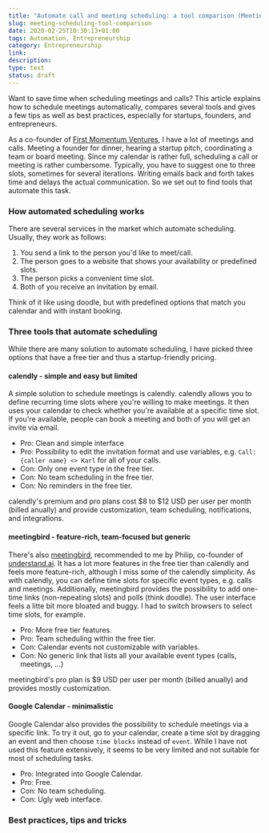 ```yaml
---
title: "Automate call and meeting scheduling: a tool comparison (Meetingbird, Calendly, G Calendar)"
slug: meeting-scheduling-tool-comparison
date: 2020-02-25T10:30:13+01:00
tags: Automation, Entrepreneurship
category: Entrepreneurship
link: 
description: 
type: text
status: draft
---
```


Want to save time when scheduling meetings and calls?
This article explains how to schedule meetings automatically,
compares several tools and gives a few tips as well as best practices,
especially for startups, founders, and entrepreneurs.

As a co-founder of [First Momentum Ventures](http://firstmomentum.vc), I have a lot of meetings and calls.
Meeting a founder for dinner, hearing a startup pitch, coordinating a team or board meeting.
Since my calendar is rather full, scheduling a call or meeting is rather cumbersome.
Typically, you have to suggest one to three slots, sometimes for several iterations.
Writing emails back and forth takes time and delays the actual communication.
So we set out to find tools that automate this task.
<!-- TEASER_END -->

### How automated scheduling works

There are several services in the market which automate scheduling.
Usually, they work as follows:

1. You send a link to the person you'd like to meet/call.
2. The person goes to a website that shows your availability or predefined slots.
3. The person picks a convenient time slot.
4. Both of you receive an invitation by email.

Think of it like using doodle, but with predefined options that match you calendar and with instant booking.

### Three tools that automate scheduling

While there are many solution to automate scheduling, I have picked three options that have a free tier and thus a startup-friendly pricing.

#### calendly - simple and easy but limited
A simple solution to schedule meetings is calendly.
calendly allows you to define recurring time slots where you're willing to make meetings.
It then uses your calendar to check whether you're available at a specific time slot.
If you're available, people can book a meeting and both of you will get an invite via email.

- Pro: Clean and simple interface
- Pro: Possibility to edit the invitation format and use variables, e.g. `Call: {caller name} <> Karl` for all of your calls.
- Con: Only one event type in the free tier.
- Con: No team scheduling in the free tier.
- Con: No reminders in the free tier.

calendly's premium and pro plans cost $8 to $12 USD per user per month (billed anually) and provide customization, team scheduling, notifications, and integrations.

#### meetingbird - feature-rich, team-focused but generic

There's also [meetingbird](https://www.meetingbird.com/), recommended to me by Philip, co-founder of [understand.ai](https://understand.ai).
It has a lot more features in the free tier than calendly and feels more feature-rich, although I miss some of the calendly simplicity.
As with calendly, you can define time slots for specific event types, e.g. calls and meetings.
Additionally, meetingbird provides the possibility to add one-time links (non-repeating slots) and polls (think doodle).
The user interface feels a litte bit more bloated and buggy.
I had to switch browsers to select time slots, for example.

- Pro: More free tier features.
- Pro: Team scheduling within the free tier.
- Con: Calendar events not customizable with variables.
- Con: No generic link that lists all your available event types (calls, meetings, ...)

meetingbird's pro plan is $9 USD per user per month (billed anually) and provides mostly customization.

#### Google Calendar - minimalistic

Google Calendar also provides the possibility to schedule meetings via a specific link.
To try it out, go to your calendar, create a time slot by dragging an event and then choose `time blocks` instead of `event`.
While I have not used this feature extensively, it seems to be very limited and not suitable for most of scheduling tasks.

- Pro: Integrated into Google Calendar.
- Pro: Free.
- Con: No team scheduling.
- Con: Ugly web interface.

### Best practices, tips and tricks